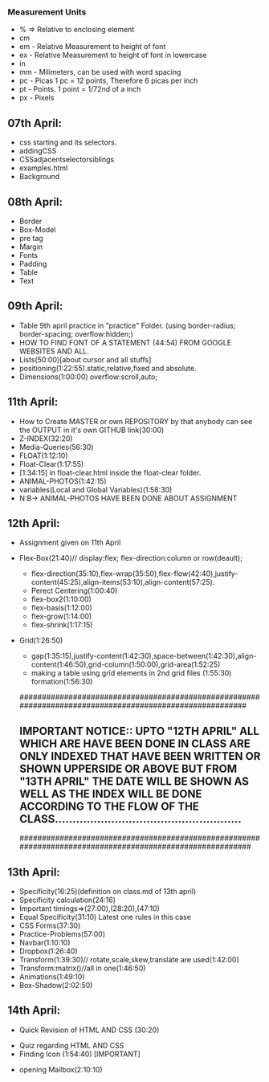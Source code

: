 ### Measurement Units
 - % => Relative to enclosing element
 - cm
 - em - Relative Measurement to height of font
 - ex - Relative Measurement to height of font in lowercase
 - in
 - mm - Milimeters, can be used with word spacing
 - pc - Picas 1 pc = 12 points, Therefore 6 picas per inch
 - pt - Points. 1 point = 1/72nd of a inch
 - px - Pixels
 
## 07th April:
- css starting and its selectors.
- addingCSS
- CSSadjacentselectorsiblings
- examples.html
- Background

## 08th April:
- Border
- Box-Model
- pre tag
- Margin
- Fonts
- Padding
- Table
- Text

## 09th April:
- Table 9th april practice in "practice" Folder.
   (using border-radius; border-spacing; overflow:hidden;)
- HOW TO FIND FONT OF A STATEMENT (44:54) FROM GOOGLE WEBSITES AND ALL.
- Lists(50:00)[about cursor and all stuffs]
- positioning(1:22:55).static,relative,fixed and absolute.
- Dimensions(1:00:00) overflow:scroll,auto;

## 11th April:
- How to Create MASTER or own REPOSITORY by that anybody can see the OUTPUT in it's own GITHUB link(30:00)
- Z-INDEX(32:20)
- Media-Queries(56:30)
- FLOAT(1:12:10)
- Float-Clear(1:17:55)
- <div class="clearfix">[1:34:15] in float-clear.html inside the float-clear folder.
- ANIMAL-PHOTOS(1:42:15)
- variables(Local and Global Variables)(1:58:30)
- N:B-> ANIMAL-PHOTOS HAVE BEEN DONE ABOUT ASSIGNMENT 

## 12th April:
- Assignment given on 11th April
- Flex-Box(21:40)// display:flex; flex-direction:column or row(deault);
  - flex-direction(35:10),flex-wrap(35:50),flex-flow(42:40),justify-content(45:25),align-items(53:10),align-content(57:25).
  - Perect Centering(1:00:40)
  - flex-box2(1:10:00)
  - flex-basis(1:12:00)
  - flex-grow(1:14:00)
  - flex-shrink(1:17:15)
- Grid(1:26:50)
  - gap(1:35:15),justify-content(1:42:30),space-between(1:42:30),align-content(1:46:50),grid-column(1:50:00),grid-area(1:52:25)
  - making a table using grid elements in 2nd grid files (1:55:30) formation(1:56:30)

 
  
  #########################################################################################################
  ## IMPORTANT NOTICE:: UPTO "12TH APRIL" ALL WHICH ARE HAVE BEEN DONE IN CLASS ARE ONLY INDEXED THAT HAVE BEEN WRITTEN OR SHOWN UPPERSIDE OR ABOVE BUT FROM "13TH APRIL" THE DATE WILL BE SHOWN AS WELL AS THE INDEX WILL BE DONE ACCORDING TO THE FLOW OF THE CLASS.....................................................
  ##########################################################################################################



## 13th April:
- Specificity(16:25)(definition on class.md of 13th april)
- Specificity calculation(24:16)
- Important timings=>(27:00),(28:20),(47:10)
- Equal Specificity(31:10) Latest one rules in this case
- CSS Forms(37:30)
- Practice-Problems(57:00)
- Navbar(1:10:10)
- Dropbox(1:26:40)
- Transform(1:39:30)// rotate,scale,skew,translate are used(1:42:00)
- Transform:matrix()//all in one(1:46:50)
- Animations(1:49:10)
- Box-Shadow(2:02:50)

## 14th April:
- Quick Revision of HTML AND CSS (30:20)
<!-- root is a Global Variable (:root) -->
- Quiz regarding HTML AND CSS
- Finding Icon (1:54:40) [IMPORTANT]
<!-- Finding icon by typing in google "font awesome cdn" then https://cdnjs.com/libraries/font-awesome  or "fontawesome.com(2:04:35)" -->
- opening Mailbox(2:10:10)